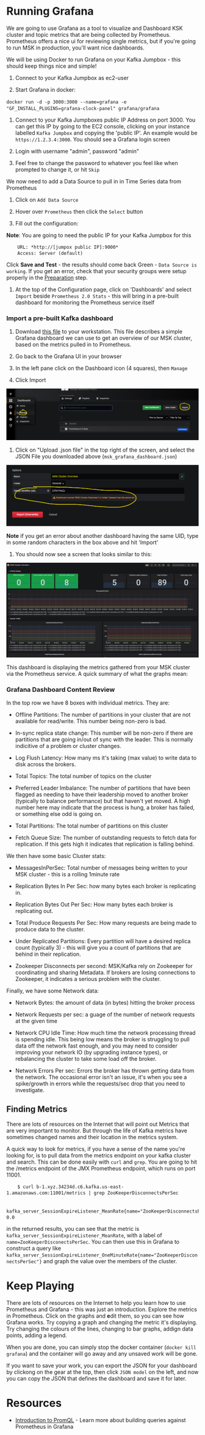 # Running Grafana

We are going to use Grafana as a tool to visualize and Dashboard KSK cluster and topic metrics that are being collected by Prometheus.  Prometheus offers a nice ui for reviewing single metrics, but if you're going to run MSK in production, you'll want nice dashboards.

We will be using Docker to run Grafana on your Kafka Jumpbox - this should keep things nice and simple!


1. Connect to your Kafka Jumpbox as ec2-user

1. Start Grafana in docker:

`docker run -d -p 3000:3000 --name=grafana -e "GF_INSTALL_PLUGINS=grafana-clock-panel" grafana/grafana`

1. Connect to your Kafka Jumpboxes public IP Address on port 3000.  You can get this IP by going to the EC2 console, clicking on your instance labelled `Kafka Jumpbox` and copying the 'public IP'.  An example would be `https://1.2.3.4:3000`.  You should see a Grafana login screen

1. Login with username "admin", password "admin"

1. Feel free to change the password to whatever you feel like when prompted to change it, or hit `Skip`

We now need to add a Data Source to pull in in Time Series data from Prometheus

1. Click on `Add Data Source`

1. Hover over `Prometheus` then click the `Select` button

1. Fill out the configuration:

**Note**: You are going to need the public IP for your Kafka Jumpbox for this

        URL: *http://[jumpox public IP]:9000*
        Access: Server (default)

Click **Save and Test** - the results should come back Green - `Data Source is working`.  If you get an error, check that your security groups were setup properly in the [Preparation](/modules/openmonitoring/prep.md) step.

1. At the top of the Configuration page, click on 'Dashboards' and select `Import` beside `Prometheus 2.0 Stats` - this will bring in a pre-built dashboard for monitoring the Prometheus service itself


### Import a pre-built Kafka dashboard

1. Download [this file](/downloads/msk_grafana_dashboard.json) to your workstation.  This file describes a simple Grafana dashboard we can use to get an overview of our MSK cluster, based on the metrics pulled in to Prometheus.

1. Go back to the Grafana UI in your browser

1. In the left pane click on the Dashboard icon (4 squares), then `Manage`

1. Click Import

![import_dashboard](_media/modules/openmonitoring/grafana-import-dashboard.png)

1. Click on "Upload .json file" in the top right of the screen, and select the JSON File you downloaded above (`msk_grafana_dashboard.json`)

![import_workflow](_media/modules/openmonitoring/grafana-import-workflow.png)

**Note** if you get an error about another dashboard having the same UID, type in some random characters in the box above and hit 'Import'

1. You should now see a screen that looks similar to this:

![msk_dashboard](_media/modules/openmonitoring/grafana-dashboard-view.png)

This dashboard is displaying the metrics gathered from your MSK cluster via the Prometheus service.  A quick summary of what the graphs mean:

### Grafana Dashboard Content Review

In the top row we have 8 boxes with individual metrics.  They are:

* Offline Partitions: The number of partitions in your cluster that are not available for read/write.  This number being non-zero is bad.

* In-sync replica state change: This number will be non-zero if there are partitions that are going in/out of sync with the leader.  This is normally indicitive of a problem or cluster changes.

* Log Flush Latency: How many ms it's taking (max value) to write data to disk across the brokers.

* Total Topics: The total number of topics on the cluster

* Preferred Leader Imbalance: The number of partitions that have been flagged as needing to have their leadership moved to another broker (typically to balance performance) but that haven't yet moved.  A high number here may indicate that the process is hung, a broker has failed, or something else odd is going on.

* Total Partitions: The total number of partitions on this cluster

* Fetch Queue Size: The number of outstanding requests to fetch data for replication.  If this gets high it indicates that replication is falling behind.

We then have some basic Cluster stats:

* MessagesInPerSec: Total number of messages being written to your MSK cluster - this is a rolling 1minute rate

* Replication Bytes In Per Sec: how many bytes each broker is replicating in.

* Replication Bytes Out Per Sec: How many bytes each broker is replicating out.

* Total Produce Requests Per Sec:  How many requests are being made to produce data to the cluster.

* Under Replicated Partitions: Every partition will have a desired replica count (typically 3) - this will give you a count of partitions that are behind in their replication.

* Zookeeper Disconnects per second: MSK/Kafka rely on Zookeeper for coordinating and sharing Metadata.  If brokers are losing connections to Zookeeper, it indicates a serious problem with the cluster.

Finally, we have some Network data:

* Network Bytes: the amount of data (in bytes) hitting the broker process

* Network Requests per sec: a guage of the number of network requests at the given time

* Network CPU Idle Time: How much time the network processing thread is spending idle.  This being low means the broker is struggling to pull data off the network fast enough, and you may need to consider improving your network IO (by upgrading instance types), or rebalancing the cluster to take some load off the broker.

* Network Errors Per sec: Errors the broker has thrown getting data from the network.  The occasional error isn't an issue, it's when you see a spike/growth in errors while the requests/sec drop that you need to investigate.



## Finding Metrics

There are lots of resources on the Internet that will point out Metrics that are very important to monitor.  But through the life of Kafka metrics have sometimes changed names and their location in the metrics system.

A quick way to look for metrics, if you have a sense of the name you're looking for, is to pull data from the metrics endpoint on your kafka cluster and search.  This can be done easily with `curl` and `grep`.  You are going to hit the /metrics endpoint of the JMX Prometheus endpoint, which runs on port 11001.

        $ curl b-1.xyz.34234d.c6.kafka.us-east-1.amazonaws.com:11001/metrics | grep ZooKeeperDisconnectsPerSec
        
        kafka_server_SessionExpireListener_MeanRate{name="ZooKeeperDisconnectsPerSec",} 0.0

in the returned results, you can see that the metric is `kafka_server_SessionExpireListener_MeanRate`, with a label of `name=ZooKeeperDisconectsPerSec`.  You can then use this in Grafana to construct a query like `kafka_server_SessionExpireListener_OneMinuteRate{name="ZooKeeperDisconnectsPerSec"}` and graph the value over the members of the cluster.


# Keep Playing

There are lots of resources on the Internet to help you learn how to use Prometheus and Grafana - this was just an introduction.  Explore the metrics in Prometheus.  Click on the graphs and **e**dit them, so you can see how Grafana works.  Try copying a graph and changing the metric it's displaying.  Try changing the colours of the lines, changing to bar graphs, addign data points, adding a legend.  

When you are done, you can simply stop the docker container (`docker kill grafana`) and the container will go away and any unsaved work will be gone.

If you want to save your work, you can export the JSON for your dashboard by clickong on the gear at the top, then click `JSON model` on the left, and now you can copy the JSON that defines the dashboard and save it for later. 


# Resources

* [Introduction to PromQL](https://grafana.com/blog/2020/02/04/introduction-to-promql-the-prometheus-query-language/) - Learn more about building queries against Prometheus in Grafana